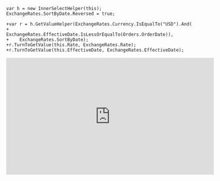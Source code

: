 ﻿```csdiff
var h = new InnerSelectHelper(this);
ExchangeRates.SortByDate.Reversed = true;

+var r = h.GetValueHelper(ExchangeRates.Currency.IsEqualTo("USD").And(
+        ExchangeRates.EffectiveDate.IsLessOrEqualTo(Orders.OrderDate)),
+    ExchangeRates.SortByDate);
+r.TurnToGetValue(this.Rate, ExchangeRates.Rate);
+r.TurnToGetValue(this.EffectiveDate, ExchangeRates.EffectiveDate);

```


<iframe width="560" height="315" src="https://www.youtube.com/embed/lyGRQcwV0V8?list=PL1DEQjXG2xnJNtUHwUvmwYKay85F3WYMg" frameborder="0" allowfullscreen></iframe>